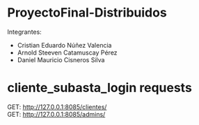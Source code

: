 # ProyectoFinal-Distribuidos

Integrantes:

- Cristian Eduardo Núñez Valencia
- Arnold Steeven Catamuscay Pérez
- Daniel Mauricio Cisneros Silva
# cliente_subasta_login requests
GET: http://127.0.0.1:8085/clientes/  
GET: http://127.0.0.1:8085/admins/  

